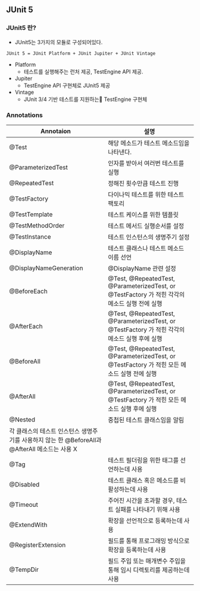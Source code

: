 ## JUnit 5

### JUnit5 란?

- JUnit5는 3가지의 모듈로 구성되어있다.

```
JUnit 5 = JUnit Platform + JUnit Jupiter + JUnit Vintage
```

- Platform
    - 테스트를 실행해주는 런처 제공, TestEngine API 제공.
- Jupiter
    - TestEngine API 구현체로 JUnit5 제공
- Vintage
    - JUnit 3/4 기반 테스트를 지원하는 TestEngine 구현체

### Annotations

| Annotaion | 설명 |
|-|-|
|@Test|해당 메소드가 테스트 메소드임을 나타낸다.|
|@ParameterizedTest|인자를 받아서 여러번 테스트를 실행|
|@RepeatedTest|정해진 횟수만큼 테스트 진행|
|@TestFactory|다이나믹 테스트를 위한 테스트 팩토리|
|@TestTemplate|테스트 케이스를 위한 템플릿|
|@TestMethodOrder|테스트 메서드 실행순서를 설정|
|@TestInstance|테스트 인스턴스의 생명주기 설정|
|@DisplayName|테스트 클래스나 테스트 메소드 이름 선언|
|@DisplayNameGeneration|@DisplayName 관련 설정|
|@BeforeEach|@Test, @RepeatedTest, @ParameterizedTest, or @TestFactory 가 적힌 각각의 메소드 실행 전에 실행| 
|@AfterEach|@Test, @RepeatedTest, @ParameterizedTest, or @TestFactory 가 적힌 각각의 메소드 실행 후에 실행|
|@BeforeAll|@Test, @RepeatedTest, @ParameterizedTest, or @TestFactory 가 적힌 모든 메소드 실행 전에 실행|
|@AfterAll|@Test, @RepeatedTest, @ParameterizedTest, or @TestFactory 가 적힌 모든 메소드 실행 후에 실행|
|@Nested|중첩된 테스트 클래스임을 알림
각 클래스의 테스트 인스턴스 생명주기를 사용하지 않는 한 @BeforeAll과 @AfterAll 메소드는 사용 X|
|@Tag|테스트 필더링을 위한 태그를 선언하는데 사용|
|@Disabled|테스트 클래스 혹은 메소드를 비활성하는데 사용|
|@Timeout|주어진 시간을 초과할 경우, 테스트 실패를 나타내기 위해 사용|
|@ExtendWith|확장을 선언적으로 등록하는데 사용|
|@RegisterExtension|필드를 통해 프로그래밍 방식으로 확장을 등록하는데 사용|
|@TempDir|필드 주입 또는 매개변수 주입을 통해 임시 디렉토리를 제공하는데 사용|